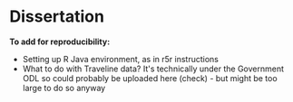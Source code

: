 # Dissertation

**To add for reproducibility:**
- Setting up R Java environment, as in r5r instructions
- What to do with Traveline data? It's technically under the Government ODL so could probably be uploaded here (check) - but might be too large to do so anyway

